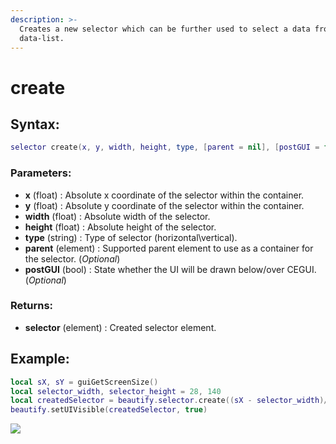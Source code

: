 ```yaml
---
description: >-
  Creates a new selector which can be further used to select a data from your
  data-list.
---
```


# create

## **Syntax:**

```lua
selector create(x, y, width, height, type, [parent = nil], [postGUI = false])
```

### **Parameters:**

* **x** \(float\) : Absolute x coordinate of the selector within the container.
* **y** \(float\) : Absolute y coordinate of the selector within the container.
* **width** \(float\) : Absolute width of the selector.
* **height** \(float\) : Absolute height of the selector.
* **type** \(string\) : Type of selector \(horizontal\vertical\).
* **parent** \(element\) : Supported parent element to use as a container for the selector. \(_Optional_\)
* **postGUI** \(bool\) : State whether the UI will be drawn below/over CEGUI. \(_Optional_\)

### **Returns:**

* **selector** \(element\) : Created selector element.

## **Example:**

```lua
local sX, sY = guiGetScreenSize()
local selector_width, selector_height = 28, 140
local createdSelector = beautify.selector.create((sX - selector_width)/2, (sY - selector_height)/2, selector_width, selector_height, "horizontal", nil, false)
beautify.setUIVisible(createdSelector, true)
```

![](https://github.com/OvileAmriam/MTA-Beautify-Library/tree/fa59a1b6c94431637be36b1cf1c57a0bfdface1a/.gitbook/assets/createselector.png)

